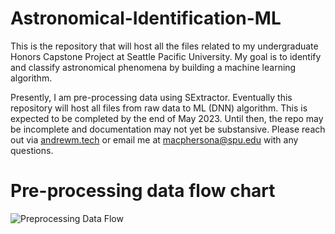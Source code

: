 # Astronomical-Identification-ML
This is the repository that will host all the files related to my undergraduate Honors Capstone Project at Seattle Pacific University. My goal is to identify and classify astronomical phenomena by building a machine learning algorithm. 

Presently, I am pre-processing data using SExtractor. Eventually this repository will host all files from raw data to ML (DNN) algorithm. This is expected to be completed by the end of May 2023. Until then, the repo may be incomplete and documentation may not yet be substansive. Please reach out via <a href="https://andrewm.tech#three">andrewm.tech</a> or email me at macphersona@spu.edu with any questions.

# Pre-processing data flow chart
![Preprocessing Data Flow](https://user-images.githubusercontent.com/102562791/229910764-7e243235-09e1-4631-baa3-614fc56b4838.png)
